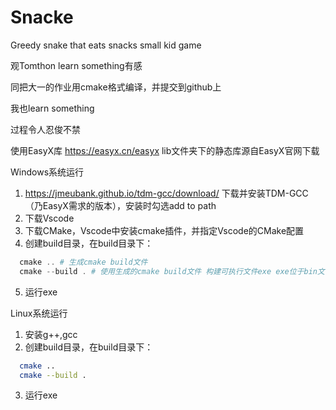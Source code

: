 # Snacke
Greedy snake that eats snacks small kid game

观Tomthon learn something有感

同把大一的作业用cmake格式编译，并提交到github上

我也learn something

过程令人忍俊不禁

使用EasyX库 https://easyx.cn/easyx
lib文件夹下的静态库源自EasyX官网下载



Windows系统运行
1. https://jmeubank.github.io/tdm-gcc/download/ 下载并安装TDM-GCC（乃EasyX需求的版本），安装时勾选add to path
2. 下载Vscode
3. 下载CMake，Vscode中安装cmake插件，并指定Vscode的CMake配置
4. 创建build目录，在build目录下：
```powershell   
  cmake .. # 生成cmake build文件
  cmake --build . # 使用生成的cmake build文件 构建可执行文件exe exe位于bin文件夹内
```
5. 运行exe



Linux系统运行
1. 安装g++,gcc
2. 创建build目录，在build目录下：
```bash
  cmake .. 
  cmake --build .
``` 
3. 运行exe


